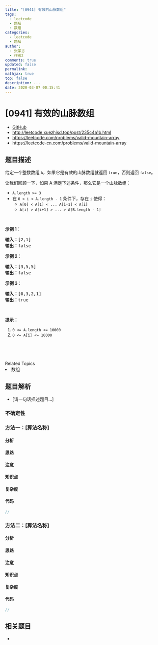 ```yaml
---
title: "[0941] 有效的山脉数组"
tags:
  - leetcode
  - 题解
  - 数组
categories:
  - leetcode
  - 题解
author:
  - 张学志
  - 作者2
comments: true
updated: false
permalink:
mathjax: true
top: false
description: ...
date: 2020-03-07 00:15:41
---
```



# [0941] 有效的山脉数组
* [GitHub](https://github.com/algoboy101/LeetCodeCrowdsource/tree/master/_posts/QA/%5B0941%5D%20%E6%9C%89%E6%95%88%E7%9A%84%E5%B1%B1%E8%84%89%E6%95%B0%E7%BB%84.md)
* http://leetcode.xuezhisd.top/post/235c4a1b.html
* https://leetcode.com/problems/valid-mountain-array
* https://leetcode-cn.com/problems/valid-mountain-array


## 题目描述

<p>给定一个整数数组&nbsp;<code>A</code>，如果它是有效的山脉数组就返回&nbsp;<code>true</code>，否则返回 <code>false</code>。</p>

<p>让我们回顾一下，如果 A 满足下述条件，那么它是一个山脉数组：</p>

<ul>
	<li><code>A.length &gt;= 3</code></li>
	<li>在&nbsp;<code>0 &lt; i&nbsp;&lt; A.length - 1</code>&nbsp;条件下，存在&nbsp;<code>i</code>&nbsp;使得：
	<ul>
		<li><code>A[0] &lt; A[1] &lt; ... A[i-1] &lt; A[i] </code></li>
		<li><code>A[i] &gt; A[i+1] &gt; ... &gt; A[B.length - 1]</code></li>
	</ul>
	</li>
</ul>

<p>&nbsp;</p>

<p><strong>示例 1：</strong></p>

<pre><strong>输入：</strong>[2,1]
<strong>输出：</strong>false
</pre>

<p><strong>示例 2：</strong></p>

<pre><strong>输入：</strong>[3,5,5]
<strong>输出：</strong>false
</pre>

<p><strong>示例 3：</strong></p>

<pre><strong>输入：</strong>[0,3,2,1]
<strong>输出：</strong>true</pre>

<p>&nbsp;</p>

<p><strong>提示：</strong></p>

<ol>
	<li><code>0 &lt;= A.length &lt;= 10000</code></li>
	<li><code>0 &lt;= A[i] &lt;= 10000&nbsp;</code></li>
</ol>

<p>&nbsp;</p>

<p>&nbsp;</p>
<div><div>Related Topics</div><div><li>数组</li></div></div>


## 题目解析
* [请一句话描述题目...]

### 不确定性


### 方法一：[算法名称]

#### 分析

#### 思路

#### 注意

#### 知识点

#### 复杂度

#### 代码

```cpp
//
```


### 方法二：[算法名称]

#### 分析

#### 思路

#### 注意

#### 知识点

#### 复杂度

#### 代码

```cpp
//
```


## 相关题目
* 

